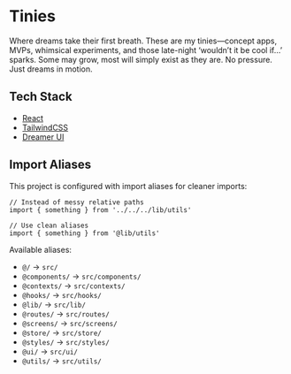 # Tinies

Where dreams take their first breath. These are my tinies—concept apps, MVPs, whimsical experiments, and those late-night ‘wouldn’t it be cool if…’ sparks. Some may grow, most will simply exist as they are. No pressure. Just dreams in motion.

## Tech Stack

- [React](https://react.dev/)
- [TailwindCSS](https://tailwindcss.com/)
- [Dreamer UI](https://www.npmjs.com/package/@moondreamsdev/dreamer-ui)

## Import Aliases

This project is configured with import aliases for cleaner imports:

```tsx
// Instead of messy relative paths
import { something } from '../../../lib/utils'

// Use clean aliases
import { something } from '@lib/utils'
```

Available aliases:
- `@/` → `src/`
- `@components/` → `src/components/`
- `@contexts/` → `src/contexts/`
- `@hooks/` → `src/hooks/`
- `@lib/` → `src/lib/`
- `@routes/` → `src/routes/`
- `@screens/` → `src/screens/`
- `@store/` → `src/store/`
- `@styles/` → `src/styles/`
- `@ui/` → `src/ui/`
- `@utils/` → `src/utils/`
